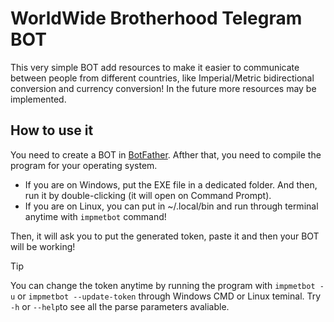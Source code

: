 # WorldWide Brotherhood Telegram BOT

This very simple BOT add resources to make it easier to communicate between people from different countries, like Imperial/Metric bidirectional conversion and currency conversion! In the future more resources may be implemented.

## How to use it

You need to create a BOT in [BotFather](https://t.me/botfather). Afther that, you need to compile the program for your operating system.
* If you are on Windows, put the EXE file in a dedicated folder. And then, run it by double-clicking (it will open on Command Prompt).
* If you are on Linux, you can put in ~/.local/bin and run through terminal anytime with `impmetbot` command!

Then, it will ask you to put the generated token, paste it and then your BOT will be working!

> [!TIP]
> You can change the token anytime by running the program with `impmetbot -u` or `impmetbot --update-token` through Windows CMD or Linux teminal. Try `-h` or `--help`to see all the parse parameters avaliable.
